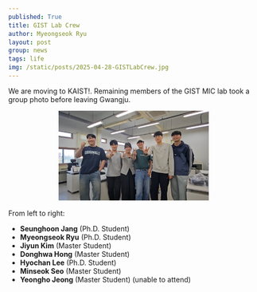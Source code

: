 ```yaml
---
published: True
title: GIST Lab Crew
author: Myeongseok Ryu
layout: post
group: news
tags: life
img: /static/posts/2025-04-28-GISTLabCrew.jpg
---
```

<div class="container-fluid">

We are moving to KAIST!.
Remaining members of the GIST MIC lab took a group photo before leaving Gwangju.
<div style="text-align: center;">
<img class="img-fluid" src="/static/posts/2025-04-28-GISTLabCrew.jpg" alt="qFit" style="width: 60%; height: auto;">
</div>

From left to right:
- **Seunghoon Jang** (Ph.D. Student)
- **Myeongseok Ryu** (Ph.D. Student)
- **Jiyun Kim** (Master Student)
- **Donghwa Hong** (Master Student)
- **Hyochan Lee** (Ph.D. Student)
- **Minseok Seo** (Master Student)
- **Yeongho Jeong** (Master Student) (unable to attend)

</div>